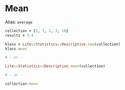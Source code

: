 # Mean

Alias: `average`

```ruby
collection = [1, 1, 2, 3, 10]
results = 3.4

klass = Lite::Statistics::Descriptive.new(collection)
klass.mean

# - or -

Lite::Statistics::Descriptive.mean(collection)

# - or -

collection.mean
```
